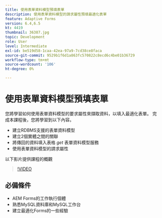```yaml
---
title: 使用表單資料模型預填表單
description: 使用表單資料模型的請求屬性預填最適化表單
feature: Adaptive Forms
version: 6.4,6.5
kt: 4419
thumbnail: 36387.jpg
topic: Development
role: User
level: Intermediate
exl-id: be519d58-1caa-42ea-97a9-7cd38ce8faca
source-git-commit: 9529b1f6d1a863fc570822c8ecd6c4be01b36729
workflow-type: tm+mt
source-wordcount: '106'
ht-degree: 0%

---
```


# 使用表單資料模型預填表單

您將學習如何使用表單資料模型的要求屬性來擷取資料，以填入最適化表單。
完成本課程後，您將學習到以下內容。

* 建立RDBMS支援的表單資料模型
* 建立2個實體之間的關聯
* 將傳回的資料填入表格 _get_ 表單資料模型服務
* 使用表單資料模型的請求屬性

以下影片提供課程的概觀
>[!VIDEO](https://video.tv.adobe.com/v/36387/quality=9)

## 必備條件

* AEM Forms的工作執行個體
* 熟悉MySQL資料庫和MySQL工作台
* 建立最適化Forms的一些經驗
